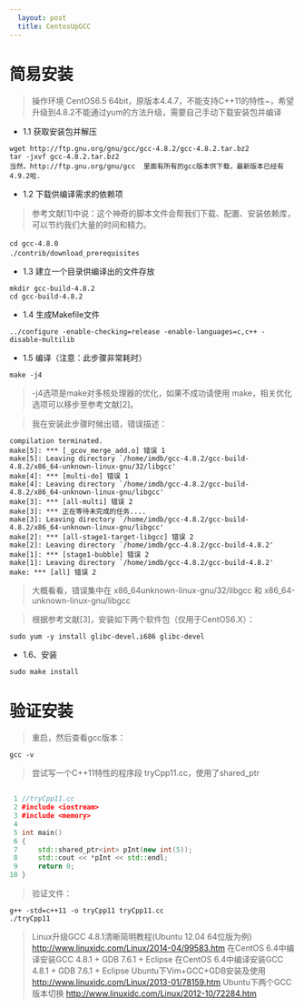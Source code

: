 ```yaml
---
  layout: post
  title: CentosUpGCC
---
```


# 简易安装

>操作环境 CentOS6.5 64bit，原版本4.4.7，不能支持C++11的特性~，希望升级到4.8.2不能通过yum的方法升级，需要自己手动下载安装包并编译

- 1.1 获取安装包并解压
```
wget http://ftp.gnu.org/gnu/gcc/gcc-4.8.2/gcc-4.8.2.tar.bz2
tar -jxvf gcc-4.8.2.tar.bz2
当然，http://ftp.gnu.org/gnu/gcc  里面有所有的gcc版本供下载，最新版本已经有4.9.2啦.
```
- 1.2 下载供编译需求的依赖项

>参考文献[1]中说：这个神奇的脚本文件会帮我们下载、配置、安装依赖库，可以节约我们大量的时间和精力。
```
cd gcc-4.8.0　
./contrib/download_prerequisites　
```

- 1.3 建立一个目录供编译出的文件存放
```
mkdir gcc-build-4.8.2
cd gcc-build-4.8.2
```

- 1.4 生成Makefile文件
```
../configure -enable-checking=release -enable-languages=c,c++ -disable-multilib
```
- 1.5 编译（注意：此步骤非常耗时）
```
make -j4
```
>-j4选项是make对多核处理器的优化，如果不成功请使用 make，相关优化选项可以移步至参考文献[2]。

>我在安装此步骤时候出错，错误描述：
```
compilation terminated.
make[5]: *** [_gcov_merge_add.o] 错误 1
make[5]: Leaving directory `/home/imdb/gcc-4.8.2/gcc-build-4.8.2/x86_64-unknown-linux-gnu/32/libgcc'
make[4]: *** [multi-do] 错误 1
make[4]: Leaving directory `/home/imdb/gcc-4.8.2/gcc-build-4.8.2/x86_64-unknown-linux-gnu/libgcc'
make[3]: *** [all-multi] 错误 2
make[3]: *** 正在等待未完成的任务....
make[3]: Leaving directory `/home/imdb/gcc-4.8.2/gcc-build-4.8.2/x86_64-unknown-linux-gnu/libgcc'
make[2]: *** [all-stage1-target-libgcc] 错误 2
make[2]: Leaving directory `/home/imdb/gcc-4.8.2/gcc-build-4.8.2'
make[1]: *** [stage1-bubble] 错误 2
make[1]: Leaving directory `/home/imdb/gcc-4.8.2/gcc-build-4.8.2'
make: *** [all] 错误 2
```

>大概看看，错误集中在 x86_64unknown-linux-gnu/32/libgcc 和 x86_64-unknown-linux-gnu/libgcc

>根据参考文献[3]，安装如下两个软件包（仅用于CentOS6.X）：
```
sudo yum -y install glibc-devel.i686 glibc-devel
```

- 1.6、安装
```
sudo make install
```

# 验证安装

>重启，然后查看gcc版本：
```
gcc -v
```
>尝试写一个C++11特性的程序段 tryCpp11.cc，使用了shared_ptr
```c++
 
 1 //tryCpp11.cc
 2 #include <iostream>
 3 #include <memory>
 4 
 5 int main()
 6 {
 7     std::shared_ptr<int> pInt(new int(5));
 8     std::cout << *pInt << std::endl;
 9     return 0;
10 }
```
>验证文件：
```
g++ -std=c++11 -o tryCpp11 tryCpp11.cc
./tryCpp11
```
>Linux升级GCC 4.8.1清晰简明教程(Ubuntu 12.04 64位版为例)  http://www.linuxidc.com/Linux/2014-04/99583.htm
>在CentOS 6.4中编译安装GCC 4.8.1 + GDB 7.6.1 + Eclipse 在CentOS 6.4中编译安装GCC 4.8.1 + GDB 7.6.1 + Eclipse
>Ubuntu下Vim+GCC+GDB安装及使用 http://www.linuxidc.com/Linux/2013-01/78159.htm
>Ubuntu下两个GCC版本切换 http://www.linuxidc.com/Linux/2012-10/72284.htm
